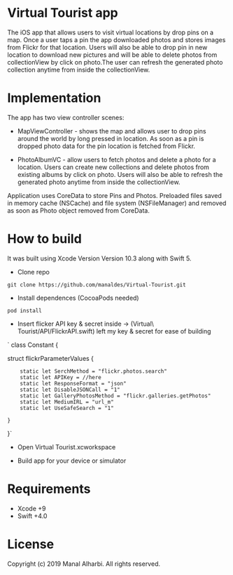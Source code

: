 # Virtual Tourist app

The iOS app that allows users to visit virtual locations by drop pins on a map. Once a user taps a pin the app downloaded photos and stores images from Flickr for that location. Users will also be able to drop pin in new location to download new pictures and will be able to delete photos from collectionView by click on photo.The user can refresh the generated photo collection anytime from inside the collectionView.


# Implementation

The app has two view controller scenes:

* MapViewController - shows the map and allows user to drop pins around the world by long pressed in location. As soon as a pin is dropped photo data for the pin location is fetched from Flickr.

* PhotoAlbumVC - allow users to fetch photos and delete a photo for a location. Users can create new collections and delete photos from existing albums by click on photo. Users will also be able to refresh the generated photo anytime from inside the collectionView.

Application uses CoreData to store Pins and Photos. Preloaded files saved in memory cache (NSCache) and file system (NSFileManager) and removed as soon as Photo object removed from CoreData.


# How to build

It was built using Xcode Version Version 10.3 along with Swift 5.

* Clone repo

` git clone https://github.com/manaldes/Virtual-Tourist.git `

* Install dependences (CocoaPods needed)

` pod install `

* Insert flicker API key & secret inside -> (Virtual\ Tourist/API/FlickrAPI.swift) left my key & secret for ease of building

` class Constant {

struct flickrParameterValues {
        
        static let SerchMethod = "flickr.photos.search"
        static let APIKey = //here
        static let ResponseFormat = "json"
        static let DisableJSONCall = "1"
        static let GalleryPhotosMethod = "flickr.galleries.getPhotos"
        static let MediumIRL = "url_m"
        static let UseSafeSearch = "1"
        
    }
}`

* Open Virtual Tourist.xcworkspace

* Build app for your device or simulator


# Requirements

* Xcode +9
* Swift +4.0


# License

Copyright (c) 2019 Manal Alharbi. All rights reserved.

